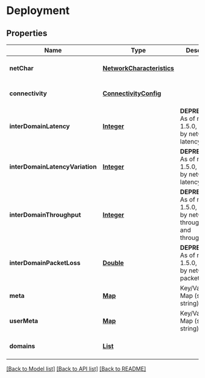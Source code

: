 # Deployment
## Properties

Name | Type | Description | Notes
------------ | ------------- | ------------- | -------------
**netChar** | [**NetworkCharacteristics**](NetworkCharacteristics.md) |  | [optional] [default to null]
**connectivity** | [**ConnectivityConfig**](ConnectivityConfig.md) |  | [optional] [default to null]
**interDomainLatency** | [**Integer**](integer.md) | **DEPRECATED** As of release 1.5.0, replaced by netChar latency | [optional] [default to null]
**interDomainLatencyVariation** | [**Integer**](integer.md) | **DEPRECATED** As of release 1.5.0, replaced by netChar latencyVariation | [optional] [default to null]
**interDomainThroughput** | [**Integer**](integer.md) | **DEPRECATED** As of release 1.5.0, replaced by netChar throughputUl and throughputDl | [optional] [default to null]
**interDomainPacketLoss** | [**Double**](double.md) | **DEPRECATED** As of release 1.5.0, replaced by netChar packetLoss | [optional] [default to null]
**meta** | [**Map**](string.md) | Key/Value Pair Map (string, string) | [optional] [default to null]
**userMeta** | [**Map**](string.md) | Key/Value Pair Map (string, string) | [optional] [default to null]
**domains** | [**List**](Domain.md) |  | [optional] [default to null]

[[Back to Model list]](../README.md#documentation-for-models) [[Back to API list]](../README.md#documentation-for-api-endpoints) [[Back to README]](../README.md)

